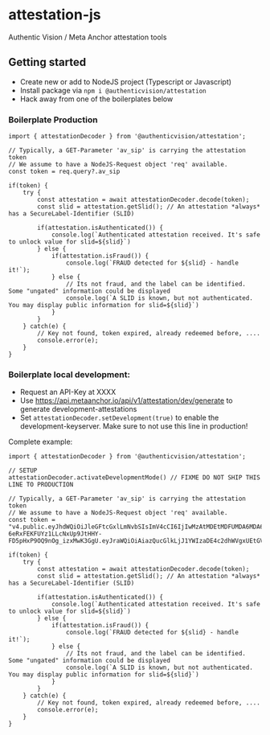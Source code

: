 # attestation-js
Authentic Vision / Meta Anchor attestation tools


## Getting started
- Create new or add to NodeJS project (Typescript or Javascript)
- Install package via `npm i @authenticvision/attestation`
- Hack away from one of the boilerplates below

### Boilerplate Production
```
import { attestationDecoder } from '@authenticvision/attestation';

// Typically, a GET-Parameter 'av_sip' is carrying the attestation token
// We assume to have a NodeJS-Request object 'req' available.
const token = req.query?.av_sip

if(token) {
    try {
        const attestation = await attestationDecoder.decode(token);
        const slid = attestation.getSlid(); // An attestation *always* has a SecureLabel-Identifier (SLID)
        
        if(attestation.isAuthenticated()) {
            console.log(`Authenticated attestation received. It's safe to unlock value for slid=${slid}`)
        } else {
            if(attestation.isFraud()) {
                console.log(`FRAUD detected for ${slid} - handle it!`);
            } else {
                // Its not fraud, and the label can be identified. Some "ungated" information could be displayed
                console.log(`A SLID is known, but not authenticated. You may display public information for slid=${slid}`)
            }
        }
    } catch(e) {
        // Key not found, token expired, already redeemed before, .... 
        console.error(e); 
    }
}
```

### Boilerplate local development:
- Request an API-Key at XXXX
- Use https://api.metaanchor.io/api/v1/attestation/dev/generate to generate development-attestations
- Set `attestationDecoder.setDevelopment(true)` to enable the development-keyserver. Make sure to not use this line in production!

Complete example:

```
import { attestationDecoder } from '@authenticvision/attestation';

// SETUP
attestationDecoder.activateDevelopmentMode() // FIXME DO NOT SHIP THIS LINE TO PRODUCTION

// Typically, a GET-Parameter 'av_sip' is carrying the attestation token
// We assume to have a NodeJS-Request object 'req' available.
const token = "v4.public.eyJhdWQiOiJleGFtcGxlLmNvbSIsImV4cCI6IjIwMzAtMDEtMDFUMDA6MDA6MDBaIiwiaWF0IjoiMjAyMy0wNC0yMFQxNjo1NDowMVoiLCJqdGkiOiJmOGIxZDdmNzNiNzEzYWY0M2FkNTllMzNiN2MwMmRmNSIsInJlc3VsdCI6IkFVVEhFTlRJQyIsInNsaWQiOiJaNDVKQkpSNlM5IiwibG9jYXRpb24iOnsibGF0Ijo0Ny43OTQ2LCJsb24iOjEyLjk4NjR9LCJleHRyZWZzIjpbImZvbyIseyJiYXIiOiJiYXoifSwxMjNdffeoKRK7wfueWl9ti4h9JTYM2ZOXOPgHMOq-6eRxFEKFUYz1LLcNxUp9JtHHY-FD5pHxP9OQ9nOg_izxMwK3GgU.eyJraWQiOiAiazQucGlkLjJ1YWIzaDE4c2dhWVgxUEtGVzNPSU12R0lmQU1udXdXQko2VHVDYnV3UWlpIn0"

if(token) {
    try {
        const attestation = await attestationDecoder.decode(token);
        const slid = attestation.getSlid(); // An attestation *always* has a SecureLabel-Identifier (SLID)
        
        if(attestation.isAuthenticated()) {
            console.log(`Authenticated attestation received. It's safe to unlock value for slid=${slid}`)
        } else {
            if(attestation.isFraud()) {
                console.log(`FRAUD detected for ${slid} - handle it!`);
            } else {
                // Its not fraud, and the label can be identified. Some "ungated" information could be displayed
                console.log(`A SLID is known, but not authenticated. You may display public information for slid=${slid}`)
            }
        }
    } catch(e) {
        // Key not found, token expired, already redeemed before, .... 
        console.error(e); 
    }
}
```